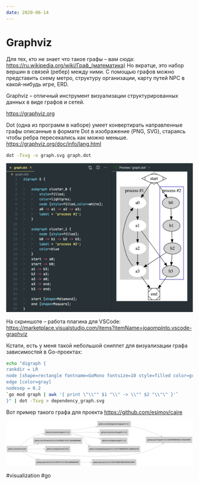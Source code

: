 ```yaml
---
date: 2020-06-14
---
```


# Graphviz

Для тех, кто не знает что такое графы – вам сюда: https://ru.wikipedia.org/wiki/Граф_(математика)
Но вкратце, это набор вершин в связей (ребер) между ними. С помощью графов можно представить схему метро, структуру организации, карту путей NPC в какой-нибудь игре, ERD.

Graphviz – отличный инструмент визуализации структурированных данных в виде графов и сетей.

https://graphviz.org

Dot (одна из программ в наборе) умеет конвертирать направленные графы описанные в формате Dot в изображение (PNG, SVG), стараясь чтобы ребра пересекались как можно меньше. https://graphviz.org/doc/info/lang.html

```bash
dot -Tsvg -o graph.svg graph.dot
```

![Graphviz demo](graphviz.jpeg "Graphviz demo")

На скриншоте – работа плагина для VSCode: https://marketplace.visualstudio.com/items?itemName=joaompinto.vscode-graphviz

Кстати, есть у меня такой небольшой сниппет для визуализации графа зависимостей в Go-проектах:

```bash
echo "digraph {
rankdir = LR
node [shape=rectangle fontname=GoMono fontsize=10 style=filled color=gray fillcolor=lightgray ]
edge [color=gray]
nodesep = 0.2
`go mod graph | awk '{ print \"\\"" $1 "\\" -> \\"" $2 "\\"\" }'`
}" | dot -Tsvg > dependency_graph.svg
```

Вот пример такого графа для проекта https://github.com/esimov/caire

[![esimov/caire dependency graph](dependency_graph.png "esimov/caire dependency graph")](dependency_graph.png)

#visualization #go
